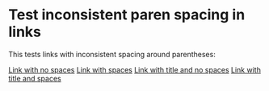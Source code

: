 # Test inconsistent paren spacing in links

This tests links with inconsistent spacing around parentheses:

[Link with no spaces](https://example.com)
[Link with spaces]( https://example.com )
[Link with title and no spaces](https://example.com"Title")
[Link with title and spaces]( https://example.com "Title" )
